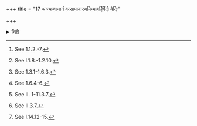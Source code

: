 +++
title = "17 अग्न्यन्वाधानं वत्सापाकरणमिध्माबर्हिर्वेदो वेदिः"

+++

<details><summary>थिते</summary>

17. In the new noon sacrifice having performed, on the preceding day, (the rites like) adding fuel to the fires[^1], separating the calves (from their mother-cows),[^2] fetching of sacrificial fuel and grass[^3], preparation of the grass-brush (veda)[^4] and preparation of the altar upto the second tracing out[^5] on second day, the Adhvaryu having (first) poured out the wash Water for the Āpyas, then traces out for the second time.[^6] And the spreading of sacrificial grass also occurs on the previous day. In the full-moon-sacrifice, however, only the acts of adding fuel to the fires, spreading of grass round the fires[^7] and the fasting should be performed on the previous day.  


[^1]: See 1.1.2.-7.  

[^2]: See I.1.8.-1.2.10.  

[^3]: See 1.3.1-1.6.3.  

[^4]: See 1.6.4-6.  

[^5]: See II. 1-11.3.7.  

[^6]: See II.3.7.  

[^7]: See I.14.12-15.
</details>
